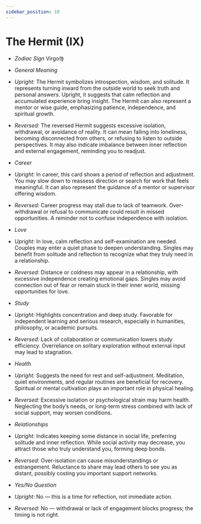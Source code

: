 ```yaml
---
sidebar_position: 10
---
```


# The Hermit (IX)

- *Zodiac Sign* Virgo♍️
- *General Meaning*
- *Upright:* The Hermit symbolizes introspection, wisdom, and solitude. It represents turning inward from the outside world to seek truth and personal answers. Upright, it suggests that calm reflection and accumulated experience bring insight. The Hermit can also represent a mentor or wise guide, emphasizing patience, independence, and spiritual growth.
- *Reversed:* The reversed Hermit suggests excessive isolation, withdrawal, or avoidance of reality. It can mean falling into loneliness, becoming disconnected from others, or refusing to listen to outside perspectives. It may also indicate imbalance between inner reflection and external engagement, reminding you to readjust.
- *Career*
- *Upright:* In career, this card shows a period of reflection and adjustment. You may slow down to reassess direction or search for work that feels meaningful. It can also represent the guidance of a mentor or supervisor offering wisdom.
- *Reversed:* Career progress may stall due to lack of teamwork. Over-withdrawal or refusal to communicate could result in missed opportunities. A reminder not to confuse independence with isolation.
- *Love*
- *Upright:* In love, calm reflection and self-examination are needed. Couples may enter a quiet phase to deepen understanding. Singles may benefit from solitude and reflection to recognize what they truly need in a relationship.
- *Reversed:* Distance or coldness may appear in a relationship, with excessive independence creating emotional gaps. Singles may avoid connection out of fear or remain stuck in their inner world, missing opportunities for love.
- *Study*
- *Upright:* Highlights concentration and deep study. Favorable for independent learning and serious research, especially in humanities, philosophy, or academic pursuits.
- *Reversed:* Lack of collaboration or communication lowers study efficiency. Overreliance on solitary exploration without external input may lead to stagnation.
- *Health*
- *Upright:* Suggests the need for rest and self-adjustment. Meditation, quiet environments, and regular routines are beneficial for recovery. Spiritual or mental cultivation plays an important role in physical healing.
- *Reversed:* Excessive isolation or psychological strain may harm health. Neglecting the body’s needs, or long-term stress combined with lack of social support, may worsen conditions.
- *Relationships*
- *Upright:* Indicates keeping some distance in social life, preferring solitude and inner reflection. While social activity may decrease, you attract those who truly understand you, forming deep bonds.
- *Reversed:* Over-isolation can cause misunderstandings or estrangement. Reluctance to share may lead others to see you as distant, possibly costing you important support networks.

- *Yes/No Question*
- *Upright:* No — this is a time for reflection, not immediate action.
- *Reversed:* No — withdrawal or lack of engagement blocks progress; the timing is not right.

